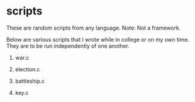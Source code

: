 scripts
=======

These are random scripts from any language.  Note:  Not a framework. 

Below are various scripts that I wrote while in college or on my own time.  They are to be run independently of one another.  

1) war.c

2) election.c

3) battleship.c

4) key.c